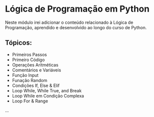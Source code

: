# Lógica de Programação em Python
Neste módulo irei adicionar o conteúdo relacionado à Lógica de Programação, aprendido e desenvolvido ao longo do curso de Python.

## Tópicos:

* Primeiros Passos
* Primeiro Código
* Operações Aritméticas
* Comentários e Variáveis
* Função Input
* Funação Random
* Condições If, Else & Elif
* Loop While, While True, and Break
* Loop While em Condição Complexa
* Loop For & Range 

...
